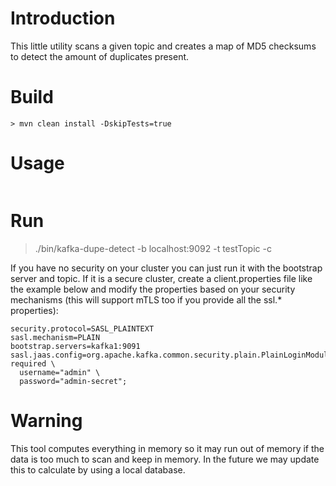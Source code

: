 # Introduction

This little utility scans a given topic and creates a map of MD5 checksums to detect the amount of duplicates present.

# Build

```
> mvn clean install -DskipTests=true
``` 

# Usage

```

```


# Run
> ./bin/kafka-dupe-detect -b localhost:9092 -t testTopic -c <client config file>

If you have no security on your cluster you can just run it with the bootstrap server and topic. If it is a secure cluster, create a client.properties file like the example below and modify the properties based on your security mechanisms (this will support mTLS too if you provide all the ssl.* properties):

```
security.protocol=SASL_PLAINTEXT
sasl.mechanism=PLAIN
bootstrap.servers=kafka1:9091
sasl.jaas.config=org.apache.kafka.common.security.plain.PlainLoginModule required \
  username="admin" \
  password="admin-secret";
```

# Warning

This tool computes everything in memory so it may run out of memory if the data is too much to scan and keep in memory. In the future we may update this to calculate by using a local database.


